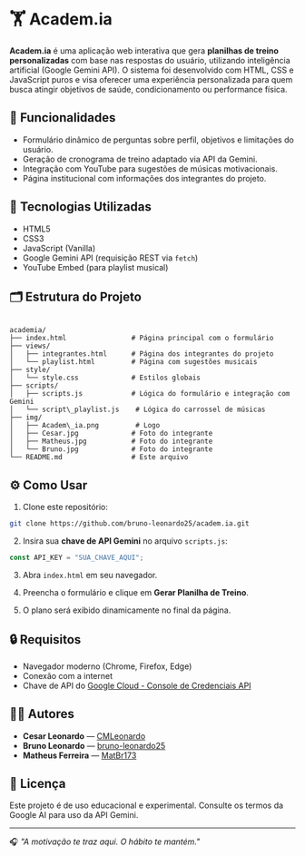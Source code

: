 # 🏋️ Academ.ia

**Academ.ia** é uma aplicação web interativa que gera **planilhas de treino personalizadas** com base nas respostas do usuário, utilizando inteligência artificial (Google Gemini API). O sistema foi desenvolvido com HTML, CSS e JavaScript puros e visa oferecer uma experiência personalizada para quem busca atingir objetivos de saúde, condicionamento ou performance física.

## 📌 Funcionalidades

- Formulário dinâmico de perguntas sobre perfil, objetivos e limitações do usuário.
- Geração de cronograma de treino adaptado via API da Gemini.
- Integração com YouTube para sugestões de músicas motivacionais.
- Página institucional com informações dos integrantes do projeto.

## 🎯 Tecnologias Utilizadas

- HTML5
- CSS3
- JavaScript (Vanilla)
- Google Gemini API (requisição REST via `fetch`)
- YouTube Embed (para playlist musical)

## 🗂️ Estrutura do Projeto

```

academia/
├── index.html                # Página principal com o formulário
├── views/
│   ├── integrantes.html      # Página dos integrantes do projeto
│   └── playlist.html         # Página com sugestões musicais
├── style/
│   └── style.css             # Estilos globais
├── scripts/
│   ├── scripts.js            # Lógica do formulário e integração com Gemini
│   └── script\_playlist.js    # Lógica do carrossel de músicas
├── img/
│   ├── Academ\_ia.png         # Logo
│   ├── Cesar.jpg             # Foto do integrante
│   ├── Matheus.jpg           # Foto do integrante
│   └── Bruno.jpg             # Foto do integrante
└── README.md                 # Este arquivo

````

## ⚙️ Como Usar

1. Clone este repositório:
```bash
git clone https://github.com/bruno-leonardo25/academ.ia.git
````

2. Insira sua **chave de API Gemini** no arquivo `scripts.js`:

```js
const API_KEY = "SUA_CHAVE_AQUI";
```

3. Abra `index.html` em seu navegador.

4. Preencha o formulário e clique em **Gerar Planilha de Treino**.

5. O plano será exibido dinamicamente no final da página.

## 🔒 Requisitos

* Navegador moderno (Chrome, Firefox, Edge)
* Conexão com a internet
* Chave de API do [Google Cloud - Console de Credenciais API](https://console.cloud.google.com/apis/credentials)

## 👨‍💻 Autores

* **Cesar Leonardo** — [CMLeonardo](https://github.com/CMLeonardo)
* **Bruno Leonardo** — [bruno-leonardo25](https://github.com/bruno-leonardo25)
* **Matheus Ferreira** — [MatBr173](https://github.com/MatBr173)

## 📄 Licença

Este projeto é de uso educacional e experimental. Consulte os termos da Google AI para uso da API Gemini.

---

🎧 *"A motivação te traz aqui. O hábito te mantém."*

